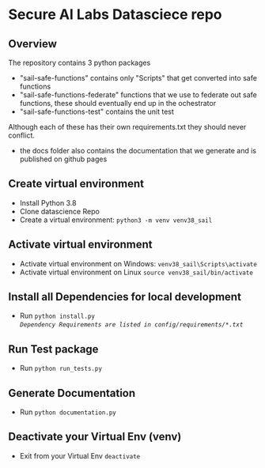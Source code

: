 # Secure AI Labs Datasciece repo

## Overview
The repository contains 3 python packages 
- "sail-safe-functions" contains only "Scripts" that get converted into safe functions
- "sail-safe-functions-federate" functions that we use to federate out safe functions, these should eventually end up in the ochestrator
- "sail-safe-functions-test" contains the unit test 

Although each of these has their own requirements.txt they should never conflict.

- the docs folder also contains the documentation that we generate and is published on github pages

## Create virtual environment
- Install Python 3.8
- Clone datascience Repo
- Create a virtual environment: `python3 -m venv venv38_sail`

## Activate virtual environment
- Activate virtual environment on Windows: `venv38_sail\Scripts\activate`
- Activate virtual environment on Linux `source venv38_sail/bin/activate`

## Install all Dependencies for local development
- Run `python install.py` \
*`Dependency Requirements are listed in config/requirements/*.txt`*
## Run Test package
- Run `python run_tests.py`

## Generate Documentation
- Run `python documentation.py`

## Deactivate your Virtual Env (venv)
- Exit from your Virtual Env `deactivate`